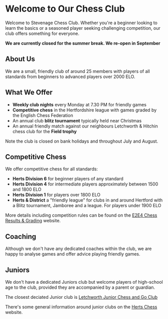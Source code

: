 # Welcome to Our Chess Club

Welcome to Stevenage Chess Club. Whether you're a beginner looking to learn the basics or a seasoned player seeking challenging competition, our club offers something for everyone.

**We are currently closed for the summer break. We re-open in September**

## About Us

We are a small, friendly club of around 25 members with players of all standards from beginners to advanced players over 2000 ELO.

## What We Offer

- **Weekly club nights** every Monday at 7.30 PM for friendly games
- **Competitive chess** in the Hertfordshire league with games graded by the English Chess Federation
- An annual club **blitz tournament** typically held near Christmas
- An annual friendly match against our neighbours Letchworth & Hitchin chess club for the **Field trophy**

Note the club is closed on bank holidays and throughout July and August.

## Competitive Chess

We offer competitive chess for all standards:

- **Herts Division 6** for beginner players of any standard
- **Herts Division 4** for intermediate players approximately between 1500 and 1800 ELO
- **Herts Division 1** for players over 1800 ELO
- **Herts & District** a "friendly league" for clubs in and around Hertford with a Blitz tournament, Jamboree and a league. For players under 1900 ELO

More details including competition rules can be found on the [E2E4 Chess Results & Grading](https://www.e2-e4.co.uk/chess-results/) website.

## Coaching

Although we don't have any dedicated coaches within the club, we are happy to analyse games and offer advice playing friendly games.

## Juniors

We don't have a dedicated Juniors club but welcome players of high-school age to the club, provided they are accompanied by a parent or guardian.

The closest deciated Junior club is [Letchworth Junior Chess and Go Club](https://letchworthandhitchinchess.club/letchworth-junior-chess-and-go-club/)

There's some general information around junior clubs on the [Herts Chess](https://hertschess.com/juniors/) website.
